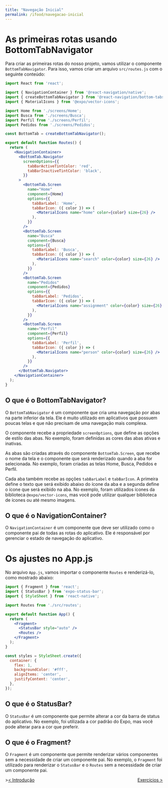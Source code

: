 ```yaml
---
title: "Navegação Inicial"
permalink: /ifood/navegacao-inicial
---
```


# As primeiras rotas usando BottomTabNavigator

Para criar as primeiras rotas do nosso projeto, vamos utilizar o componente `BottomTabNavigator`. Para isso, vamos criar um arquivo `src/routes.js` com o seguinte conteúdo:

```jsx
import React from 'react';

import { NavigationContainer } from '@react-navigation/native';
import { createBottomTabNavigator } from '@react-navigation/bottom-tabs';
import { MaterialIcons } from '@expo/vector-icons';

import Home from './screens/Home';
import Busca from './screens/Busca';
import Perfil from './screens/Perfil';
import Pedidos from './screens/Pedidos';

const BottomTab = createBottomTabNavigator();

export default function Routes() {
  return (
    <NavigationContainer>
      <BottomTab.Navigator 
        screenOptions={{
          tabBarActiveTintColor: 'red',
          tabBarInactiveTintColor: 'black',
        }}
      >
        <BottomTab.Screen
          name="Home"
          component={Home}
          options={{
            tabBarLabel: 'Home',
            tabBarIcon: ({ color }) => (
              <MaterialIcons name="home" color={color} size={26} />
            ),
          }}
        />
        <BottomTab.Screen
          name="Busca"
          component={Busca}
          options={{
            tabBarLabel: 'Busca',
            tabBarIcon: ({ color }) => (
              <MaterialIcons name="search" color={color} size={26} />
            ),
          }}
        />
        <BottomTab.Screen
          name="Pedidos"
          component={Pedidos}
          options={{
            tabBarLabel: 'Pedidos',
            tabBarIcon: ({ color }) => (
              <MaterialIcons name="assignment" color={color} size={26} />
            ),
          }}
        />
        <BottomTab.Screen
          name="Perfil"
          component={Perfil}
          options={{
            tabBarLabel: 'Perfil',
            tabBarIcon: ({ color }) => (
              <MaterialIcons name="person" color={color} size={26} />
            ),
          }}
        />
      </BottomTab.Navigator>
    </NavigationContainer>
  );
}
```

## O que é o BottomTabNavigator?

O `BottomTabNavigator` é um componente que cria uma navegação por abas na parte inferior da tela. Ele é muito utilizado em aplicativos que possuem poucas telas e que não precisam de uma navegação mais complexa.

O componente recebe a propriedade `screenOptions`, que define as opções de estilo das abas. No exemplo, foram definidas as cores das abas ativas e inativas.

As abas são criadas através do componente `BottomTab.Screen`, que recebe o nome da tela e o componente que será renderizado quando a aba for selecionada. No exemplo, foram criadas as telas Home, Busca, Pedidos e Perfil.

Cada aba também recebe as opções `tabBarLabel` e `tabBarIcon`. A primeira define o texto que será exibido abaixo do ícone da aba e a segunda define o ícone que será exibido na aba. No exemplo, foram utilizados ícones da biblioteca `@expo/vector-icons`, mas você pode utilizar qualquer biblioteca de ícones ou até mesmo imagens.

## O que é o NavigationContainer?

O `NavigationContainer` é um componente que deve ser utilizado como o componente pai de todas as rotas do aplicativo. Ele é responsável por gerenciar o estado de navegação do aplicativo.

# Os ajustes no App.js

No arquivo `App.js`, vamos importar o componente `Routes` e renderizá-lo, como mostrado abaixo:

```jsx
import { Fragment } from 'react';
import { StatusBar } from 'expo-status-bar';
import { StyleSheet } from 'react-native';

import Routes from './src/routes';

export default function App() {
  return (
    <Fragment>
      <StatusBar style="auto" />
      <Routes />
    </Fragment>
  );
}

const styles = StyleSheet.create({
  container: {
    flex: 1,
    backgroundColor: '#fff',
    alignItems: 'center',
    justifyContent: 'center',
  },
});
```


## O que é o StatusBar?

O `StatusBar` é um componente que permite alterar a cor da barra de status do aplicativo. No exemplo, foi utilizada a cor padrão do Expo, mas você pode alterar para a cor que preferir.

## O que é o Fragment?

O `Fragment` é um componente que permite renderizar vários componentes sem a necessidade de criar um componente pai. No exemplo, o `Fragment` foi utilizado para renderizar o `StatusBar` e o `Routes` sem a necessidade de criar um componente pai.



<span style="display: flex; justify-content: space-between;"><span>>[&lt; Introdução](intro.html "Voltar")</span> <span>[Exercícios &gt;](exercicios.html "Próximo")</span></span>